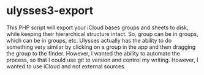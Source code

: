 ulysses3-export
===============

This PHP script will export your iCloud bases groups and sheets to disk, while keeping their hierarchical structure intact. So, group can be in groups, which can be in groups, etc. Ulysses actually has the ability to do something very similar by clicking on a group in the app and then dragging the group to the finder. However, I wanted the ability to automate the process, so that I could use git to version and control my writing. However, I wanted to use iCloud and not external sources. 
